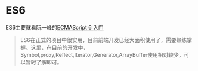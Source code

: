 # ES6

ES6主要就看阮一峰的[ECMAScript 6 入门](http://es6.ruanyifeng.com/)

> ES6在正式的项目中很实用，目前前端开发已经大面积使用了，需要熟练掌握。这里，在目前的开发中，Symbol,proxy,Reflect,Iterator,Generator,ArrayBuffer使用相对较少，可以暂时了解即可。
